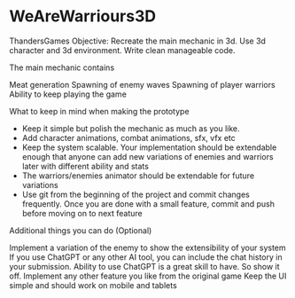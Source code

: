 # WeAreWarriours3D
 ThandersGames
Objective: Recreate the main mechanic in 3d. Use 3d character and 3d environment. Write clean manageable code.

 

The main mechanic contains

Meat generation
Spawning of enemy waves
Spawning of player warriors
Ability to keep playing the game

What to keep in mind when making the prototype

* Keep it simple but polish the mechanic as much as you like. 
* Add character animations, combat animations, sfx, vfx etc
* Keep the system scalable. Your implementation should be extendable enough that anyone can add new variations of enemies and warriors later with different ability and stats
* The warriors/enemies animator should be extendable for future variations
* Use git from the beginning of the project and commit changes frequently. Once you are done with a small feature, commit and push before moving on to next feature

Additional things you can do (Optional)

Implement a variation of the enemy to show the extensibility of your system
If you use ChatGPT or any other AI tool, you can include the chat history in your submission. Ability to use ChatGPT is a great skill to have. So show it off.
Implement any other feature you like from the original game
Keep the UI simple and should work on mobile and tablets
